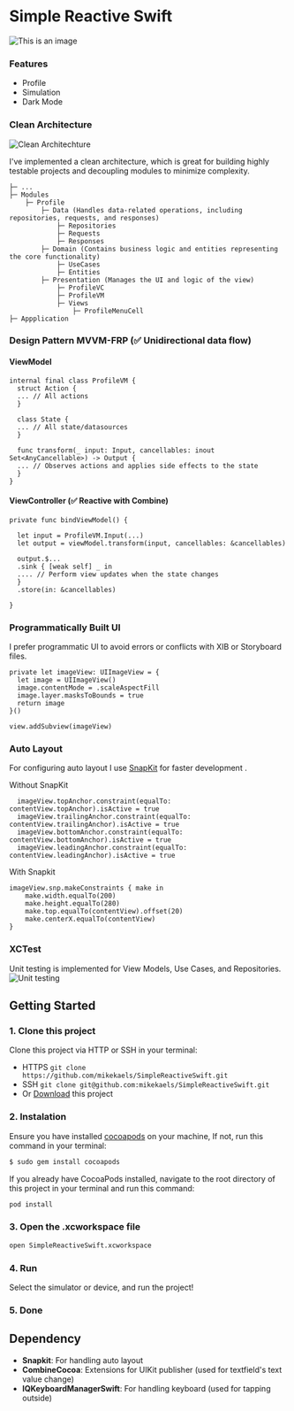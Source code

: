 # Simple Reactive Swift

![This is an image](https://ik.imagekit.io/m1ke1magek1t/Group%204_j3-9dua90.png?updatedAt=1709491184286)

### Features
- Profile
- Simulation
- Dark Mode

### Clean Architecture
![Clean Architechture](https://ik.imagekit.io/m1ke1magek1t/CleanArch.png?updatedAt=1705685276939)

I've implemented a clean architecture, which is great for building highly testable projects and decoupling modules to minimize complexity.
```
├─ ...
├─ Modules
    ├─ Profile
        ├─ Data (Handles data-related operations, including repositories, requests, and responses)
            ├─ Repositories
            ├─ Requests
            ├─ Responses
        ├─ Domain (Contains business logic and entities representing the core functionality)
            ├─ UseCases
            ├─ Entities
        ├─ Presentation (Manages the UI and logic of the view)
            ├─ ProfileVC
            ├─ ProfileVM
            ├─ Views
                ├─ ProfileMenuCell
├─ Appplication
```

### Design Pattern MVVM-FRP (✅ Unidirectional data flow)
#### ViewModel
```
internal final class ProfileVM {
  struct Action {
  ... // All actions
  }

  class State {
  ... // All state/datasources
  }

  func transform(_ input: Input, cancellables: inout Set<AnyCancellable>) -> Output {
  ... // Observes actions and applies side effects to the state
  }
}
```

#### ViewController (✅ Reactive with Combine)
```
private func bindViewModel() {

  let input = ProfileVM.Input(...)
  let output = viewModel.transform(input, cancellables: &cancellables)

  output.$...
  .sink { [weak self] _ in
  .... // Perform view updates when the state changes
  }
  .store(in: &cancellables)

}
```

### Programmatically Built UI
I prefer programmatic UI to avoid errors or conflicts with XIB or Storyboard files.
```
private let imageView: UIImageView = {
  let image = UIImageView()
  image.contentMode = .scaleAspectFill
  image.layer.masksToBounds = true
  return image
}()
        
view.addSubview(imageView)
```

### Auto Layout
For configuring auto layout I use [SnapKit](https://github.com/SnapKit/SnapKit) for faster development .

Without SnapKit
```
  imageView.topAnchor.constraint(equalTo: contentView.topAnchor).isActive = true
  imageView.trailingAnchor.constraint(equalTo: contentView.trailingAnchor).isActive = true
  imageView.bottomAnchor.constraint(equalTo: contentView.bottomAnchor).isActive = true
  imageView.leadingAnchor.constraint(equalTo: contentView.leadingAnchor).isActive = true
```

With Snapkit
```
imageView.snp.makeConstraints { make in
    make.width.equalTo(200)
    make.height.equalTo(280)
    make.top.equalTo(contentView).offset(20)
    make.centerX.equalTo(contentView)
}
```

### XCTest
Unit testing is implemented for View Models, Use Cases, and Repositories.
![Unit testing](https://ik.imagekit.io/m1ke1magek1t/Group%203_aCrbsvoOd.png?updatedAt=1709488218128)


## Getting Started
### 1. Clone this project
Clone this project via HTTP or SSH in your terminal:
- HTTPS ``` git clone https://github.com/mikekaels/SimpleReactiveSwift.git ```
- SSH ``` git clone git@github.com:mikekaels/SimpleReactiveSwift.git ```
- Or [Download](https://github.com/mikekaels/SimpleReactiveSwift/archive/refs/heads/main.zip) this project


### 2. Instalation

Ensure you have installed [cocoapods](https://cocoapods.org/) on your machine, If not, run this command in your terminal: 
```bash
$ sudo gem install cocoapods
```
If you already have CocoaPods installed, navigate to the root directory of this project in your terminal and run this command:
```bash
pod install
```
### 3. Open the .xcworkspace file
```bash
open SimpleReactiveSwift.xcworkspace
```

### 4. Run
Select the simulator or device, and run the project!

### 5. Done

## Dependency
- **Snapkit**: For handling auto layout
- **CombineCocoa**: Extensions for UIKit publisher (used for textfield's text value change)
- **IQKeyboardManagerSwift**: For handling keyboard (used for tapping outside)
